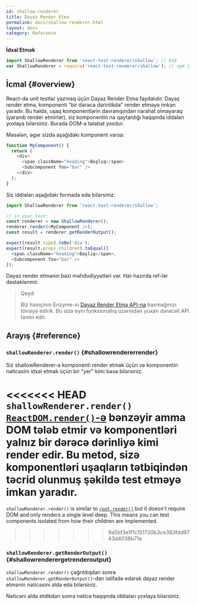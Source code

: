 ```yaml
---
id: shallow-renderer
title: Dayaz Render Etmə
permalink: docs/shallow-renderer.html
layout: docs
category: Reference
---
```


**İdxal Etmək**

```javascript
import ShallowRenderer from 'react-test-renderer/shallow'; // ES6
var ShallowRenderer = require('react-test-renderer/shallow'); // npm ilə ES5
```

## İcmal {#overview}

React-də unit testlər yazmaq üçün Dayaz Render Etmə faydalıdır. Dayaz render etmə, komponenti "bir dərəcə dərinlikdə" render etməyə imkan yaradır. Bu halda, uşaq komponentlərin davranışından narahat olmayaraq (yaranıb render etmirlər), siz komponentin nə qaytardığı haqqında iddaları yoxlaya bilərsiniz. Burada DOM-a tələbat yoxdur.

Məsələn, əgər sizdə aşağıdakı komponent varsa:

```javascript
function MyComponent() {
  return (
    <div>
      <span className="heading">Başlıq</span>
      <Subcomponent foo="bar" />
    </div>
  );
}
```

Siz iddiaları aşağıdakı formada edə bilərsiniz:

```javascript
import ShallowRenderer from 'react-test-renderer/shallow';

// in your test:
const renderer = new ShallowRenderer();
renderer.render(<MyComponent />);
const result = renderer.getRenderOutput();

expect(result.type).toBe('div');
expect(result.props.children).toEqual([
  <span className="heading">Başlıq</span>,
  <Subcomponent foo="bar" />
]);
```

Dayaz render etmənin bəzi məhdudiyyətləri var. Hal-hazırda ref-lər dəstəklənmir.

> Qeyd:
>
> Biz həmçinin Enzyme-ın [Dayaz Render Etmə API-na](https://airbnb.io/enzyme/docs/api/shallow.html) baxmağınızı tövsiyə edirik. Bu sizə eyni funksionallıq üzərindən  yuxarı dərəcəli API təmin edir.

## Arayış {#reference}

### `shallowRenderer.render()` {#shallowrendererrender}

Siz shallowRenderer-ə komponenti render etmək üçün və komponentin nəticəsini idxal etmək üçün bir "yer" kimi baxa bilərsiniz.

<<<<<<< HEAD
`shallowRenderer.render()` [`ReactDOM.render()`-ə](/docs/react-dom.html#render) bənzəyir amma DOM tələb etmir və komponentləri yalnız bir dərəcə dərinliyə kimi render edir. Bu metod, sizə komponentləri uşaqların tətbiqindən təcrid olunmuş şəkildə test etməyə imkan yaradır.
=======
`shallowRenderer.render()` is similar to [`root.render()`](/docs/react-dom-client.html#createroot) but it doesn't require DOM and only renders a single level deep. This means you can test components isolated from how their children are implemented.
>>>>>>> 9a5bf3e1f1c151720b3ce383fdd9743d4038b71e

### `shallowRenderer.getRenderOutput()` {#shallowrenderergetrenderoutput}

`shallowRenderer.render()` çağrıldıqdan sonra `shallowRenderer.getRenderOutput()`-dan istifadə edərək dayaz render etmənin nəticəsini əldə edə bilərsiniz.

Nəticəni əldə etdikdən sonra nəticə haqqında iddiaları yoxlaya bilərsiniz.
